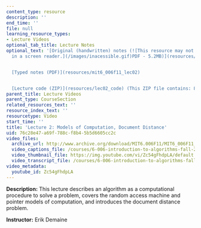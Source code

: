 ```yaml
---
content_type: resource
description: ''
end_time: ''
file: null
learning_resource_types:
- Lecture Videos
optional_tab_title: Lecture Notes
optional_text: '[Original (handwritten) notes (![This resource may not render correctly
  in a screen reader.](/images/inacessible.gif)PDF - 5.2MB)](resources/mit6_006f11_lec02_orig)


  [Typed notes (PDF)](resources/mit6_006f11_lec02)


  [Lecture code (ZIP)](resources/lec02_code) (This ZIP file contains: 8 .py files.)'
parent_title: Lecture Videos
parent_type: CourseSection
related_resources_text: ''
resource_index_text: ''
resourcetype: Video
start_time: ''
title: 'Lecture 2: Models of Computation, Document Distance'
uid: 76c28e47-a69f-788c-f8b4-5b5d6605cc2c
video_files:
  archive_url: http://www.archive.org/download/MIT6.006F11/MIT6_006F11_lec02_300k.mp4
  video_captions_file: /courses/6-006-introduction-to-algorithms-fall-2011/8c0381777059554e9a9d2ff3f7aa7708_Zc54gFhdpLA.vtt
  video_thumbnail_file: https://img.youtube.com/vi/Zc54gFhdpLA/default.jpg
  video_transcript_file: /courses/6-006-introduction-to-algorithms-fall-2011/8ba3a33bcde688de7ce255f848ba5147_Zc54gFhdpLA.pdf
video_metadata:
  youtube_id: Zc54gFhdpLA
---
```


**Description:** This lecture describes an algorithm as a computational procedure to solve a problem, covers the random access machine and pointer models of computation, and introduces the document distance problem.

**Instructor:** Erik Demaine